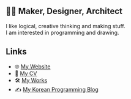 ## 👨‍💻 Maker, Designer, Architect

I like logical, creative thinking and making stuff. <br>
I am interested in programming and drawing.

## Links

* 🌐 [My Website](https://rulyox.com/)
* 📃 [My CV](https://rulyox.com/cv)
* 🛠️ [My Works](https://rulyox.com/works)
* ✍️ [My Korean Programming Blog](https://rulyox.blog/)
